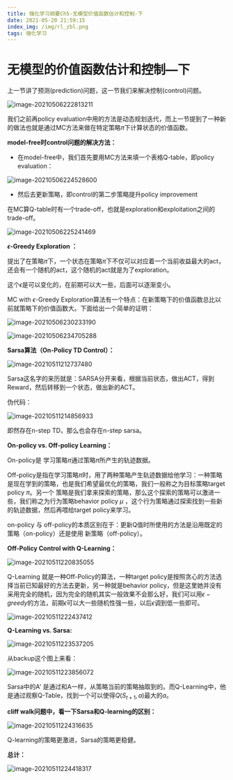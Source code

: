 ```yaml
---
title: 强化学习纲要Ch5-无模型价值函数估计和控制-下
date: 2021-05-20 21:59:15
index_img: /img/rl_zbl.png
tags: 强化学习
---
```


# 无模型的价值函数估计和控制—下

上一节讲了预测(prediction)问题，这一节我们来解决控制(control)问题。

![image-20210506222813211](https://gitee.com/Chillstep/ChillstepPictures/raw/master/master/image-20210506222813211.png)

我们之前再policy evaluation中用的方法是动态规划迭代，而上一节提到了一种新的做法也就是通过MC方法来做在特定策略$\pi$下计算状态的价值函数。

**model-free时control问题的解决方法：**

- 在model-free中，我们首先要用MC方法来填一个表格Q-table，即policy evaluation：

![image-20210506224528600](https://gitee.com/Chillstep/ChillstepPictures/raw/master/master/image-20210506224528600.png)

- 然后去更新策略，即control的第二步策略提升policy improvement



在MC算Q-table时有一个trade-off，也就是exploration和exploitation之间的trade-off。

![image-20210506225241469](https://gitee.com/Chillstep/ChillstepPictures/raw/master/master/image-20210506225241469.png)

**$\epsilon$-Greedy Exploration​ ：**

提出了在策略$\pi$下，一个状态在策略$\pi$下不仅可以对应着一个当前收益最大的act，还会有一个随机的act，这个随机的act就是为了exploration。

这个$\epsilon$是可以变化的，在前期可以大一些，后面可以逐渐变小。



MC with $\epsilon$-Greedy Exploration算法有一个特点：在新策略下的价值函数总比以前就策略下的价值函数大。下面给出一个简单的证明：

![image-20210506230233190](https://gitee.com/Chillstep/ChillstepPictures/raw/master/master/image-20210506230233190.png)



![image-20210506234705288](https://gitee.com/Chillstep/ChillstepPictures/raw/master/master/image-20210506234705288.png)



**Sarsa算法（On-Policy TD Control）：**

![image-20210511212737480](https://gitee.com/Chillstep/ChillstepPictures/raw/master/master/image-20210511212737480.png)

Sarsa这名字的来历就是：SARSA分开来看，根据当前状态，做出ACT，得到Reward，然后转移到一个状态，做出新的ACT。

伪代码：

![image-20210511214856933](https://gitee.com/Chillstep/ChillstepPictures/raw/master/master/image-20210511214856933.png)



即然存在n-step TD，那么也会存在n-step sarsa。





**On-policy  vs.  Off-policy Learning：**

On-policy是 学习策略$\pi$通过策略$\pi$所产生的轨迹数据。

Off-policy是指在学习策略$\pi$时，用了两种策略产生轨迹数据给他学习：一种策略是现在学到的策略，也是我们希望最优化的策略，我们一般称之为目标策略target policy $\pi$。另一个 策略是我们拿来探索的策略，那么这个探索的策略可以激进一些，我们称之为行为策略behavior policy $\mu$ ，这个行为策略通过探索找到一些新的轨迹数据，然后再喂给target policy来学习。

on-policy 与 off-policy的本质区别在于：更新Q值时所使用的方法是沿用既定的策略（on-policy）还是使用 新策略（off-policy）。



**Off-Policy Control with Q-Learning：**

![image-20210511220835055](https://gitee.com/Chillstep/ChillstepPictures/raw/master/master/image-20210511220835055.png)

Q-Learning 就是一种Off-Policy的算法，一种target policy是按照贪心的方法选择当前已知最好的方法去更新，另一种就是behavior policy，但是这里她并没有采用完全的随机，因为完全的随机其实一般效果不会那么好，我们可以用$\epsilon-greedy$的方法，前期$\epsilon$可以大一些随机性强一些，以后$\epsilon$调到低一些即可。

![image-20210511222437412](https://gitee.com/Chillstep/ChillstepPictures/raw/master/master/image-20210511222437412.png)



**Q-Learning vs. Sarsa:**

![image-20210511223537205](https://gitee.com/Chillstep/ChillstepPictures/raw/master/master/image-20210511223537205.png)

从backup这个图上来看：

![image-20210511223856072](https://gitee.com/Chillstep/ChillstepPictures/raw/master/master/image-20210511223856072.png)

Sarsa中的A' 是通过和A一样，从策略当前的策略抽取到的。而Q-Learning中，他是通过观察Q-Table，找到一个可以使得$Q(S_{t+1},a)$最大的$a$。



**cliff walk问题中，看一下Sarsa和Q-learning的区别：**

![image-20210511224316635](https://gitee.com/Chillstep/ChillstepPictures/raw/master/master/image-20210511224316635.png)

Q-learning的策略更激进，Sarsa的策略更稳健。



**总计：**

![image-20210511224418317](https://gitee.com/Chillstep/ChillstepPictures/raw/master/master/image-20210511224418317.png)